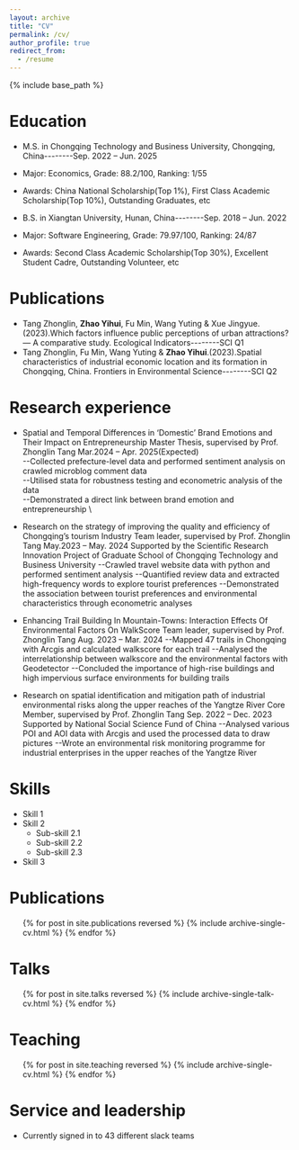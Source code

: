 ```yaml
---
layout: archive
title: "CV"
permalink: /cv/
author_profile: true
redirect_from:
  - /resume
---
```


{% include base_path %}

Education
======
* M.S. in Chongqing Technology and Business University, Chongqing, China--------Sep. 2022 – Jun. 2025
* Major: Economics, Grade: 88.2/100, Ranking: 1/55
* Awards: China National Scholarship(Top 1%), First Class Academic Scholarship(Top 10%), Outstanding Graduates, etc
  
* B.S. in Xiangtan University, Hunan, China--------Sep. 2018 – Jun. 2022
* Major: Software Engineering, Grade: 79.97/100, Ranking: 24/87
* Awards: Second Class Academic Scholarship(Top 30%), Excellent Student Cadre, Outstanding Volunteer, etc

Publications
======
* Tang Zhonglin, **Zhao Yihui**, Fu Min, Wang Yuting & Xue Jingyue.(2023).Which factors influence public perceptions of urban attractions? — A comparative study. Ecological Indicators--------SCI Q1
* Tang Zhonglin, Fu Min, Wang Yuting & **Zhao Yihui**.(2023).Spatial characteristics of industrial economic location and its formation in Chongqing, China. Frontiers in Environmental Science--------SCI Q2

Research experience
======
* Spatial and Temporal Differences in ‘Domestic’ Brand Emotions and Their Impact on Entrepreneurship
Master Thesis, supervised by Prof. Zhonglin Tang                             Mar.2024 – Apr. 2025(Expected)\
--Collected prefecture-level data and performed sentiment analysis on crawled microblog comment data\
--Utilised stata for robustness testing and econometric analysis of the data\
--Demonstrated a direct link between brand emotion and entrepreneurship \

* Research on the strategy of improving the quality and efficiency of Chongqing’s tourism Industry
Team leader, supervised by Prof. Zhonglin Tang                                      May.2023 – May. 2024
Supported by the Scientific Research Innovation Project of Graduate School of Chongqing Technology and Business University
--Crawled travel website data with python and performed sentiment analysis 
--Quantified review data and extracted high-frequency words to explore tourist preferences 
--Demonstrated the association between tourist preferences and environmental characteristics through econometric analyses

* Enhancing Trail Building In Mountain-Towns: Interaction Effects Of Environmental Factors On WalkScore Team leader, supervised by Prof. Zhonglin Tang                                       Aug. 2023 – Mar. 2024
--Mapped 47 trails in Chongqing with Arcgis and calculated walkscore for each trail
--Analysed the interrelationship between walkscore and the environmental factors with Geodetector
--Concluded the importance of high-rise buildings and high impervious surface environments for building trails

* Research on spatial identification and mitigation path of industrial environmental risks along the upper reaches of the Yangtze River
Core Member, supervised by Prof. Zhonglin Tang                                     Sep. 2022 – Dec. 2023
Supported by National Social Science Fund of China
--Analysed various POI and AOI data with Arcgis and used the processed data to draw pictures
--Wrote an environmental risk monitoring programme for industrial enterprises in the upper reaches of the Yangtze River
  
Skills
======
* Skill 1
* Skill 2
  * Sub-skill 2.1
  * Sub-skill 2.2
  * Sub-skill 2.3
* Skill 3

Publications
======
  <ul>{% for post in site.publications reversed %}
    {% include archive-single-cv.html %}
  {% endfor %}</ul>
  
Talks
======
  <ul>{% for post in site.talks reversed %}
    {% include archive-single-talk-cv.html  %}
  {% endfor %}</ul>
  
Teaching
======
  <ul>{% for post in site.teaching reversed %}
    {% include archive-single-cv.html %}
  {% endfor %}</ul>
  
Service and leadership
======
* Currently signed in to 43 different slack teams
